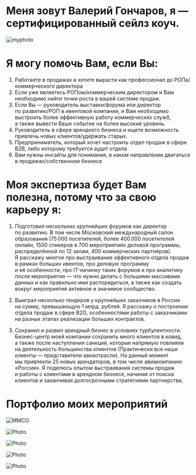 # Меня зовут Валерий Гончаров, я — сертифицированный сейлз коуч. 

![myphoto](1.jpeg)

# Я могу помочь Вам, если Вы: 

1. Работаете в продажах и хотите вырасти как профессионал до РОПа/коммерческого директора
2. Если уже являетесь РОПом/коммерческим директором и Вам необходимо найти точки роста в вашей системе продаж.
3. Если Вы — руководитель выставки/форума или директор по развитию/РОП в ивентовой компании, и Вам необходимо выстроить более эффективную работу коммерческих служб, а также вывести Ваше событие на более высокий уровень. 
4. Руководитель в сфере арендного бизнеса и ищете возможность привлечь новых клиентов/удержать старых.
5. Предприниматель, который хочет настроить отдел продаж в сфере B2B, либо которому требуется аудит отдела
6. Вам нужны инсайты для понимания, в каком направлении двигаться в продажах/собственном бизнесе

# Моя экспертиза будет Вам полезна, потому что за свою карьеру я:

1. Подготовил нескольких крупнейших форумов как директор по развитию. В том числе Московский международный салон образования (75 000 посетителей, более 400 000 посетителей онлайн, 1500 спикеров в 700 мероприятиях деловой программы, распределённой по 12 залам, 400 коммерческих партнёров). Я расскажу многое про выстраивание эффективного отдела продаж в рамках больших ивентов, про деловую программу и её особенности, про IT-начинку таких форумов и про аналитику после мероприятия — что нужно делать с большими массивами данных и как правильно ими распорядиться, а также как создать вокруг мероприятия активное и значимое сообщество. 

2. Выиграл несколько тендеров у крупнейших заказчиков в России на сумму, превышающую 1 млрд. рублей. Я расскажу о построении отдела продаж в сфере B2G, особенностями работы с заказчиками на разных этапах реализации больших контрактов. 

3. Сохранил и развил арендный бизнес в условиях турбулентности. Бизнес-центр моей компании сохранить много клиентов в ковид, а также после наступления санкций, которые напрямую повлияли на деятельность большинства клиентов (Практически все наши клиенты — представители авиаотрасли). На данный момент мы привлекли 25 новых арендаторов, в том числе авиакомпанию «Россия». Я поделюсь опытом выстраивания системы продаж и работы с клиентами в арендном бизнесе, начиная от поиска клиентов и заканчивая долгосрочными стратегиями партнерства.

# Портфолио моих мероприятий

![ММСО](2.jpg)

![Photo](3.jpg)

![Photo](4.jpg)

![Photo](5.jpg)

![Photo](6.jpg)
